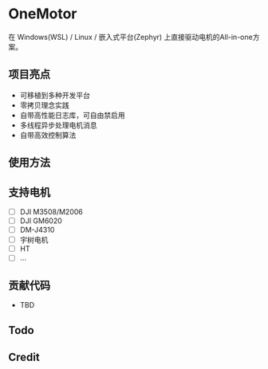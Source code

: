 # OneMotor

在 Windows(WSL) / Linux / 嵌入式平台(Zephyr) 上直接驱动电机的All-in-one方案。

## 项目亮点

- 可移植到多种开发平台
- 零拷贝理念实践
- 自带高性能日志库，可自由禁启用
- 多线程异步处理电机消息
- 自带高效控制算法

## 使用方法



## 支持电机

- [ ] DJI M3508/M2006
- [ ] DJI GM6020
- [ ] DM-J4310
- [ ] 宇树电机
- [ ] HT
- [ ] ...

## 贡献代码

- TBD

## Todo

## Credit